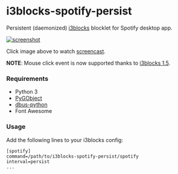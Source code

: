 i3blocks-spotify-persist
========================

Persistent (daemonized) [i3blocks][i3blocks] blocklet for Spotify desktop app.

[![screenshot][screenshot]][screencast]

Click image above to watch [screencast][screencast].


**NOTE**: Mouse click event is now supported thanks to [i3blocks 1.5][i3blocks-1.5].


### Requirements

* Python 3
* [PyGObject][pygobject]
* [dbus-python][dbus-python]
* Font Awesome


### Usage

Add the following lines to your i3blocks config:

```
[spotify]
command=/path/to/i3blocks-spotify-persist/spotify
interval=persist
...
```


[screenshot]: https://tinystash.undef.im/il/AU5kR3crkLj8DR3ktsYfSDjheg8boJp3GtYDRsHctmns.png
[screencast]: https://tinystash.undef.im/il/7oosxeZ2TK2EmuV4MbvbTXtZocXnK7fy9DLnhRs89gmq.webm
[i3blocks]: https://github.com/vivien/i3blocks
[i3blocks-1.5]: https://github.com/vivien/i3blocks/releases/tag/1.5
[dbus-python]: https://pypi.org/project/dbus-python/
[pygobject]: https://pygobject.readthedocs.io/en/latest/
[playerctl]: https://github.com/acrisci/playerctl
[reddit-playerctl-examples]: https://reddit.com/comments/82ybqj/_/dvf7z5x/
